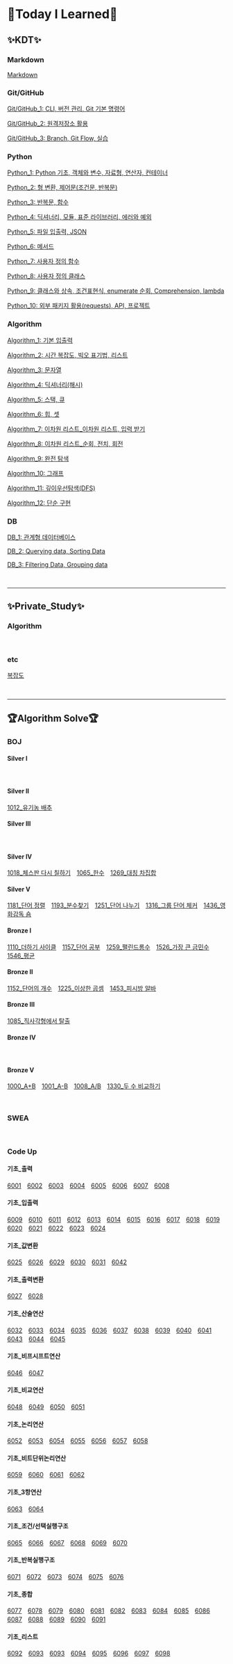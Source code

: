 # :book:Today I Learned:book:

## :sparkles:KDT:sparkles:

### **Markdown**
[Markdown](https://github.com/JiSuMun/TIL/blob/master/KDT_Multicampus/W01/221227_1.md)
<br/>

### **Git/GitHub**
[Git/GitHub_1: CLI, 버전 관리, Git 기본 명령어](https://github.com/JiSuMun/TIL/blob/master/KDT_Multicampus/W01/221227_2.md)

[Git/GitHub_2: 원격저장소 활용](https://github.com/JiSuMun/TIL/blob/master/KDT_Multicampus/W01/221228.md)

[Git/GitHub_3: Branch, Git Flow, 실습](https://github.com/JiSuMun/TIL/blob/master/KDT_Multicampus/W01/221229.md)
<br/>

### **Python**
[Python_1: Python 기초, 객체와 변수, 자료형, 연산자, 컨테이너](https://github.com/JiSuMun/TIL/blob/master/KDT_Multicampus/W02/230102.md)

[Python_2: 형 변환, 제어문(조건문, 반복문)](https://github.com/JiSuMun/TIL/blob/master/KDT_Multicampus/W02/230103.md)

[Python_3: 반복문, 함수](https://github.com/JiSuMun/TIL/blob/master/KDT_Multicampus/W02/230104.md)

[Python_4: 딕셔너리, 모듈, 표준 라이브러리, 에러와 예외](https://github.com/JiSuMun/TIL/blob/master/KDT_Multicampus/W02/230105.md)

[Python_5: 파일 입출력, JSON](https://github.com/JiSuMun/TIL/blob/master/KDT_Multicampus/W02/230106.md)

[Python_6: 메서드](https://github.com/JiSuMun/TIL/blob/master/KDT_Multicampus/W03/230109.md)

[Python_7: 사용자 정의 함수](https://github.com/JiSuMun/TIL/blob/master/KDT_Multicampus/W03/230110.md)

[Python_8: 사용자 정의 클래스](https://github.com/JiSuMun/TIL/blob/master/KDT_Multicampus/W03/230111.md)

[Python_9: 클래스와 상속, 조건표현식, enumerate 순회, Comprehension, lambda](https://github.com/JiSuMun/TIL/blob/master/KDT_Multicampus/W03/230112.md)

[Python_10: 외부 패키지 활용(requests), API, 프로젝트](https://github.com/JiSuMun/TIL/blob/master/KDT_Multicampus/W03/230113.md)
<br/>

### **Algorithm**
[Algorithm_1: 기본 입출력](https://github.com/JiSuMun/TIL/blob/master/KDT_Multicampus/W04/230116.md)

[Algorithm_2: 시간 복잡도, 빅오 표기법, 리스트](https://github.com/JiSuMun/TIL/blob/master/KDT_Multicampus/W04/230117.md)

[Algorithm_3: 문자열](https://github.com/JiSuMun/TIL/blob/master/KDT_Multicampus/W04/230118.md)

[Algorithm_4: 딕셔너리(해시)](https://github.com/JiSuMun/TIL/blob/master/KDT_Multicampus/W04/230119.md)

[Algorithm_5: 스택, 큐](https://github.com/JiSuMun/TIL/blob/master/KDT_Multicampus/W05/230126.md)

[Algorithm_6: 힙, 셋](https://github.com/JiSuMun/TIL/blob/master/KDT_Multicampus/W05/230127.md)

[Algorithm_7: 이차원 리스트_이차원 리스트, 입력 받기](https://github.com/JiSuMun/TIL/blob/master/KDT_Multicampus/W06/230130.md)

[Algorithm_8: 이차원 리스트_순회, 전치, 회전](https://github.com/JiSuMun/TIL/blob/master/KDT_Multicampus/W06/230131.md)

[Algorithm_9: 완전 탐색](https://github.com/JiSuMun/TIL/blob/master/KDT_Multicampus/W06/230201.md)

[Algorithm_10: 그래프](https://github.com/JiSuMun/TIL/blob/master/KDT_Multicampus/W06/230202.md)

[Algorithm_11: 깊이우선탐색(DFS)](https://github.com/JiSuMun/TIL/blob/master/KDT_Multicampus/W07/230206.md)

[Algorithm_12: 단순 구현](https://github.com/JiSuMun/TIL/blob/master/KDT_Multicampus/W07/230207.md)
<br/>

### **DB**
[DB_1: 관계형 데이터베이스](https://github.com/JiSuMun/TIL/blob/master/KDT_Multicampus/W07/230208.md)

[DB_2: Querying data, Sorting Data](https://github.com/JiSuMun/TIL/blob/master/KDT_Multicampus/W07/230209.md)

[DB_3: Filtering Data, Grouping data](https://github.com/JiSuMun/TIL/blob/master/KDT_Multicampus/W08/230213.md)

<br/>

---

## :sparkles:Private_Study:sparkles:

### **Algorithm**


<br/>

### **etc**
[복잡도](https://github.com/JiSuMun/TIL/blob/master/Private_Study/Complexity.md)

<br/>

---

## :trophy:Algorithm Solve:trophy:

### **BOJ**

#### Silver I
[]()　[]()

#### Silver II
[1012_유기농 배추](https://github.com/JiSuMun/TIL/blob/master/BOJ/Silver_II/1012.py)　[]()　[]()

#### Silver III
[]()　[]()

#### Silver IV
[1018_체스판 다시 칠하기](https://github.com/JiSuMun/TIL/blob/master/BOJ/Silver_IV/1018.py)　[1065_한수](https://github.com/JiSuMun/TIL/blob/master/BOJ/Silver_IV/1065.py)　[1269_대칭 차집합](https://github.com/JiSuMun/TIL/blob/master/BOJ/Silver_IV/1269.py)　[]()　[]()

#### Silver V
[1181_단어 정렬](https://github.com/JiSuMun/TIL/blob/master/BOJ/Silver_V/1181.py)　[1193_분수찾기](https://github.com/JiSuMun/TIL/blob/master/BOJ/Silver_V/1193.py)　[1251_단어 나누기](https://github.com/JiSuMun/TIL/blob/master/BOJ/Silver_V/1251.py)　[1316_그룹 단어 체커](https://github.com/JiSuMun/TIL/blob/master/BOJ/Silver_V/1316.py)　[1436_영화감독 숌](https://github.com/JiSuMun/TIL/blob/master/BOJ/Silver_V/1436.py)　[]()　[]()

#### Bronze I
[1110_더하기 사이클](https://github.com/JiSuMun/TIL/blob/master/BOJ/Bronze_I/1110.py)　[1157_단어 공부](https://github.com/JiSuMun/TIL/blob/master/BOJ/Bronze_I/1157.py)　[1259_팰린드롬수](https://github.com/JiSuMun/TIL/blob/master/BOJ/Bronze_I/1259.py)　[1526_가장 큰 금민수](https://github.com/JiSuMun/TIL/blob/master/BOJ/Bronze_I/1526.py)　[1546_평균](https://github.com/JiSuMun/TIL/blob/master/BOJ/Bronze_I/1546.py)　[]()　[]()

#### Bronze II
[1152_단어의 개수](https://github.com/JiSuMun/TIL/blob/master/BOJ/Bronze_II/1152.py)　[1225_이상한 곱셈](https://github.com/JiSuMun/TIL/blob/master/BOJ/Bronze_II/1225.py)　[1453_피시방 알바](https://github.com/JiSuMun/TIL/blob/master/BOJ/Bronze_II/1453.py)　[]()　[]()

#### Bronze III
[1085_직사각형에서 탈출](https://github.com/JiSuMun/TIL/blob/master/BOJ/Bronze_III/1085.py)　[]()　[]()

#### Bronze IV
[]()　[]()

#### Bronze V
[1000_A+B](https://github.com/JiSuMun/TIL/blob/master/BOJ/Bronze_V/1000.py)　[1001_A-B](https://github.com/JiSuMun/TIL/blob/master/BOJ/Bronze_V/1001.py)　[1008_A/B](https://github.com/JiSuMun/TIL/blob/master/BOJ/Bronze_V/1008.py)　[1330_두 수 비교하기](https://github.com/JiSuMun/TIL/blob/master/BOJ/Bronze_V/1330.py)　[]()

<br/>

### **SWEA**

<br/>

### **Code Up**

#### 기초_출력
[6001](https://github.com/JiSuMun/TIL/blob/master/CodeUp/Basic_Output/6001.py)　[6002](https://github.com/JiSuMun/TIL/blob/master/CodeUp/Basic_Output/6002.py)　[6003](https://github.com/JiSuMun/TIL/blob/master/CodeUp/Basic_Output/6003.py)　[6004](https://github.com/JiSuMun/TIL/blob/master/CodeUp/Basic_Output/6004.py)　[6005](https://github.com/JiSuMun/TIL/blob/master/CodeUp/Basic_Output/6005.py)　[6006](https://github.com/JiSuMun/TIL/blob/master/CodeUp/Basic_Output/6006.py)　[6007](https://github.com/JiSuMun/TIL/blob/master/CodeUp/Basic_Output/6007.py)　[6008](https://github.com/JiSuMun/TIL/blob/master/CodeUp/Basic_Output/6008.py)

#### 기초_입출력
[6009](https://github.com/JiSuMun/TIL/blob/master/CodeUp/Basic_IO/6009.py)　[6010](https://github.com/JiSuMun/TIL/blob/master/CodeUp/Basic_IO/6010.py)　[6011](https://github.com/JiSuMun/TIL/blob/master/CodeUp/Basic_IO/6011.py)　[6012](https://github.com/JiSuMun/TIL/blob/master/CodeUp/Basic_IO/6012.py)　[6013](https://github.com/JiSuMun/TIL/blob/master/CodeUp/Basic_IO/6013.py)　[6014](https://github.com/JiSuMun/TIL/blob/master/CodeUp/Basic_IO/6014.py)　[6015](https://github.com/JiSuMun/TIL/blob/master/CodeUp/Basic_IO/6015.py)　[6016](https://github.com/JiSuMun/TIL/blob/master/CodeUp/Basic_IO/6016.py)　[6017](https://github.com/JiSuMun/TIL/blob/master/CodeUp/Basic_IO/6017.py)　[6018](https://github.com/JiSuMun/TIL/blob/master/CodeUp/Basic_IO/6018.py)　[6019](https://github.com/JiSuMun/TIL/blob/master/CodeUp/Basic_IO/6019.py)　[6020](https://github.com/JiSuMun/TIL/blob/master/CodeUp/Basic_IO/6020.py)　[6021](https://github.com/JiSuMun/TIL/blob/master/CodeUp/Basic_IO/6021.py)　[6022](https://github.com/JiSuMun/TIL/blob/master/CodeUp/Basic_IO/6022.py)　[6023](https://github.com/JiSuMun/TIL/blob/master/CodeUp/Basic_IO/6023.py)　[6024](https://github.com/JiSuMun/TIL/blob/master/CodeUp/Basic_IO/6024.py)

#### 기초_값변환
[6025](https://github.com/JiSuMun/TIL/blob/master/CodeUp/Basic_ValueConversion/6025.py)　[6026](https://github.com/JiSuMun/TIL/blob/master/CodeUp/Basic_ValueConversion/6026.py)　[6029](https://github.com/JiSuMun/TIL/blob/master/CodeUp/Basic_ValueConversion/6029.py)　[6030](https://github.com/JiSuMun/TIL/blob/master/CodeUp/Basic_ValueConversion/6030.py)　[6031](https://github.com/JiSuMun/TIL/blob/master/CodeUp/Basic_ValueConversion/6031.py)　[6042]()

#### 기초_출력변환
[6027](https://github.com/JiSuMun/TIL/blob/master/CodeUp/Basic_OutputConversion/6027.py)　[6028](https://github.com/JiSuMun/TIL/blob/master/CodeUp/Basic_OutputConversion/6028.py)

#### 기초_산술연산
[6032](https://github.com/JiSuMun/TIL/blob/master/CodeUp/Basic_ArithmeticOperation/6032.py)　[6033](https://github.com/JiSuMun/TIL/blob/master/CodeUp/Basic_ArithmeticOperation/6033.py)　[6034](https://github.com/JiSuMun/TIL/blob/master/CodeUp/Basic_ArithmeticOperation/6034.py)　[6035](https://github.com/JiSuMun/TIL/blob/master/CodeUp/Basic_ArithmeticOperation/6035.py)　[6036](https://github.com/JiSuMun/TIL/blob/master/CodeUp/Basic_ArithmeticOperation/6036.py)　[6037](https://github.com/JiSuMun/TIL/blob/master/CodeUp/Basic_ArithmeticOperation/6037.py)　[6038](https://github.com/JiSuMun/TIL/blob/master/CodeUp/Basic_ArithmeticOperation/6038.py)　[6039](https://github.com/JiSuMun/TIL/blob/master/CodeUp/Basic_ArithmeticOperation/6039.py)　[6040](https://github.com/JiSuMun/TIL/blob/master/CodeUp/Basic_ArithmeticOperation/6040.py)　[6041]()　[6043]()　[6044]()　[6045]()

#### 기초_비프시프트연산
[6046]()　[6047]()

#### 기초_비교연산
[6048]()　[6049]()　[6050]()　[6051]()

#### 기초_논리연산
[6052]()　[6053]()　[6054]()　[6055]()　[6056]()　[6057]()　[6058]()

#### 기초_비트단위논리연산
[6059]()　[6060]()　[6061]()　[6062]()

#### 기초_3항연산
[6063]()　[6064]()

#### 기초_조건/선택실행구조
[6065]()　[6066]()　[6067]()　[6068]()　[6069]()　[6070]()

#### 기초_반복실행구조
[6071]()　[6072]()　[6073]()　[6074]()　[6075]()　[6076]()

#### 기초_종합
[6077]()　[6078]()　[6079]()　[6080]()　[6081]()　[6082]()　[6083]()　[6084]()　[6085]()　[6086]()　[6087]()　[6088]()　[6089]()　[6090]()　[6091]()

#### 기초_리스트
[6092]()　[6093]()　[6093]()　[6094]()　[6095]()　[6096]()　[6097]()　[6098]()